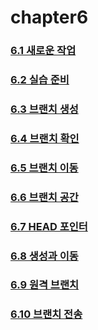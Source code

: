 # chapter6

### [6.1 새로운 작업](https://github.com/2022-oss/chapter6/blob/1622ef24fd1e5a1c21132f8f08c7754b0fd6861c/contents/6.1.md)
### [6.2 실습 준비](https://github.com/2022-oss/chapter6/blob/1622ef24fd1e5a1c21132f8f08c7754b0fd6861c/contents/6.2.md)
### [6.3 브랜치 생성](https://github.com/2022-oss/chapter6/blob/main/contents/6.3%20%EB%B8%8C%EB%9E%9C%EC%B9%98%20%EC%83%9D%EC%84%B1.md)
### [6.4 브랜치 확인](https://github.com/2022-oss/chapter6/blob/main/contents/6-4%20%EB%B8%8C%EB%9E%9C%EC%B9%98%20%ED%99%95%EC%9D%B8.md)
### [6.5 브랜치 이동](https://github.com/2022-oss/chapter6/blob/main/contents/6.5%20%EB%B8%8C%EB%9E%9C%EC%B9%98%20%EC%9D%B4%EB%8F%99.md)
### [6.6 브랜치 공간](https://github.com/2022-oss/chapter6/blob/main/contents/6.6%20%EB%B8%8C%EB%9E%9C%EC%B9%98%20%EA%B3%B5%EA%B0%84.md)
### [6.7 HEAD 포인터](https://github.com/2022-oss/chapter6/blob/main/contents/6.7%20HEAD%20%ED%8F%AC%EC%9D%B8%ED%84%B0.md)
### [6.8 생성과 이동](https://github.com/2022-oss/chapter6/blob/main/contents/6.8%20%EC%83%9D%EC%84%B1%EA%B3%BC%20%EC%9D%B4%EB%8F%99.md)
### [6.9 원격 브랜치](https://github.com/2022-oss/chapter6/blob/main/contents/6.9%20%EC%9B%90%EA%B2%A9%20%EB%B8%8C%EB%9E%9C%EC%B9%98.md)
### [6.10 브랜치 전송](https://github.com/2022-oss/chapter6/blob/main/contents/6.10%20%EB%B8%8C%EB%9E%9C%EC%B9%98%20%EC%A0%84%EC%86%A1.md)
